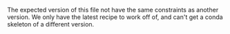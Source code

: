The expected version of this file not have the same constraints as another version. We only have the latest recipe to work off of, and can't get a conda skeleton of a different version.
